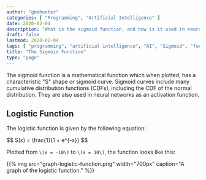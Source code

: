 ```yaml
---
author: "gbmhunter"
categories: [ "Programming", "Artificial Intelligence" ]
date: 2020-02-04
description: "What is the sigmoid function, and how is it used in neural networks?"
draft: false
lastmod: 2020-02-04
tags: [ "programming", "artificial intelligence", "AI", "Sigmoid", "function", "mathematics", "S curve", "machine learning" ]
title: "The Sigmoid Function"
type: "page"
---
```


The sigmoid function is a mathematical function which when plotted, has a characteristic "S" shape or sigmoid curve. Sigmoid curves include many cumulative distribution functions (CDFs), including the CDF of the normal distribution. They are also used in neural networks as an activation function.

## Logistic Function

The logistic function is given by the following equation:

<p>$$
S(x) = \frac{1}{1 + e^{-x}}
$$</p>

Plotted from `\(x = -10\)` to `\(x = 10\)`, the function looks like this:

{{% img src="graph-logistic-function.png" width="700px" caption="A graph of the logistic function." %}}

